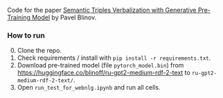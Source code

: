Code for the paper [Semantic Triples Verbalization with Generative Pre-Training Model](https://aclanthology.org/2020.webnlg-1.17.pdf) by Pavel Blinov.

### How to run
0. Clone the repo.
1. Check requirements / install with `pip install -r requirements.txt`.
2. Download pre-trained model (file `pytorch_model.bin`) from https://huggingface.co/blinoff/ru-gpt2-medium-rdf-2-text to `ru-gpt2-medium-rdf-2-text/`.
3. Open `run_test_for_webnlg.ipynb` and run all cells.

